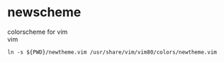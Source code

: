 # newscheme
colorscheme for vim  
vim
```
ln -s ${PWD}/newtheme.vim /usr/share/vim/vim80/colors/newtheme.vim
```
